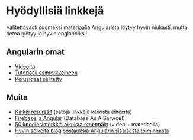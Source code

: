 # Hyödyllisiä linkkejä

Valitettavasti suomeksi materiaalia Angularista löytyy hyvin niukasti, mutta tietoa lyötyy jo hyvin englanniksi!

## Angularin omat
  * [Videoita](https://www.youtube.com/user/angularjs)
  * [Tutoriaali esimerkkeineen](http://docs.angularjs.org/tutorial)
  * [Perusideat selitetty](http://docs.angularjs.org/guide)

## Muita
  * [Kaikki resurssit](https://github.com/jmcunningham/AngularJS-Learning) (satoja linkkejä kaikista aiheista)
  * [Firebase ja Angular](https://www.youtube.com/watch?v=e4yUTkva_FM) (Database As A Service!)
  * [50 koodiesimerkkiä alkeista eteenpäin](https://github.com/curran/screencasts/tree/gh-pages/introToAngular) (video + materiaalia)
  * [Hyvin selkeitä blogipostauksia Angularin sisäisestä toiminnasta](http://blog.ponyfoo.com/search/tagged/angularjs)
